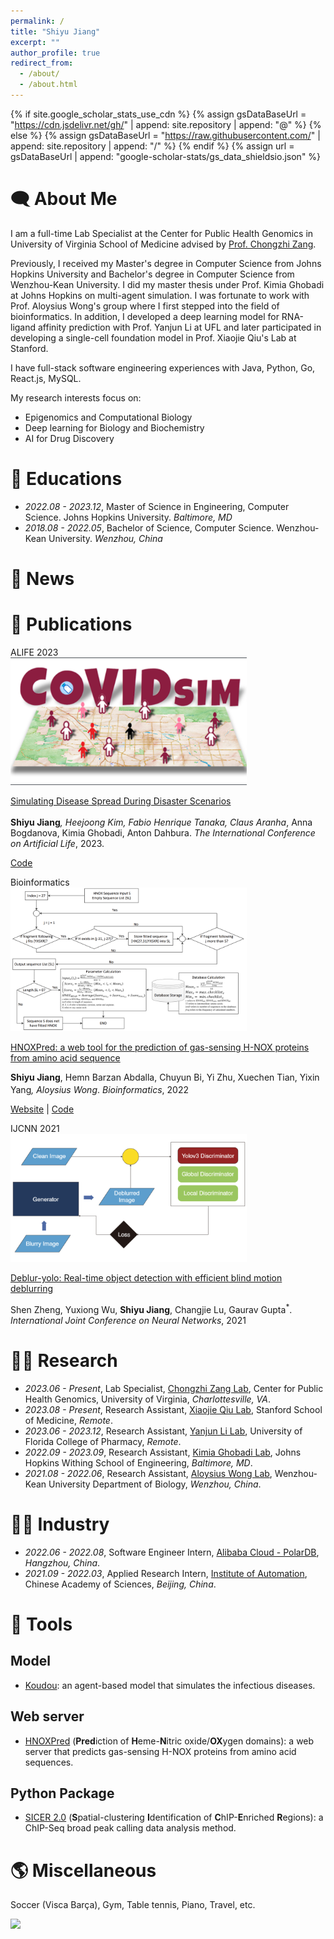 ```yaml
---
permalink: /
title: "Shiyu Jiang"
excerpt: ""
author_profile: true
redirect_from: 
  - /about/
  - /about.html
---
```


{% if site.google_scholar_stats_use_cdn %}
{% assign gsDataBaseUrl = "https://cdn.jsdelivr.net/gh/" | append: site.repository | append: "@" %}
{% else %}
{% assign gsDataBaseUrl = "https://raw.githubusercontent.com/" | append: site.repository | append: "/" %}
{% endif %}
{% assign url = gsDataBaseUrl | append: "google-scholar-stats/gs_data_shieldsio.json" %}

<span class='anchor' id='about-me'></span>

# 🗨 About Me
I am a full-time Lab Specialist at the Center for Public Health Genomics in University of Virginia School of Medicine
advised by [Prof. Chongzhi Zang](https://zanglab.github.io/index.htm).

Previously, I received my Master's degree in Computer Science from Johns Hopkins University and 
Bachelor's degree in Computer Science from Wenzhou-Kean University. 
I did my master thesis under Prof. Kimia Ghobadi at Johns Hopkins on multi-agent simulation.
I was fortunate to work with Prof. Aloysius Wong's group where I first stepped into the field of bioinformatics. 
In addition, I developed a deep learning model for RNA-ligand affinity prediction with Prof. Yanjun Li at UFL 
and later participated in developing a single-cell foundation model in Prof. Xiaojie Qiu's Lab at Stanford.

I have full-stack software engineering experiences with Java, Python, Go, React.js, MySQL.

My research interests focus on:
- Epigenomics and Computational Biology
- Deep learning for Biology and Biochemistry
- AI for Drug Discovery

[//]: # (- Artificial Life)

# 📖 Educations

[//]: # (- *2024.08 - Present*, Doctor of Philosophy, Computational Biology.)
- *2022.08 - 2023.12*, Master of Science in Engineering, Computer Science. Johns Hopkins University. *Baltimore, MD* 
- *2018.08 - 2022.05*, Bachelor of Science, Computer Science. Wenzhou-Kean University. *Wenzhou, China*

# 📰 News

[//]: # (- *2024.08*: )
[//]: # (- *2024.06*: The follow-up work of building an emotion model for [Koudou]&#40;https://github.com/caranha/Koudou&#41; has been accepted by ALIFE 2024. )
[//]: # (- *2024.03*: [ContraBind]&#40;&#41;, a contrastive learning based model for RNA-small molecules binding affinity prediction has been published as a preprint.)
[//]: # (- *2024.03*: [REFEREE]&#40;&#41;, a federated learning based single-cell foundation model has been published as a preprint.)
[//]: # (- *2024.03*: SICER2, a redesigned ChIP-seq broad peak calling tool, has been updated &#40;check the [Documentation]&#40;https://zanglab.github.io/SICER2/&#41;&#41;.)
[//]: # (- *2023.07*: The work to build based on a multi-agent model for pandemic simulation, [Koudou]&#40;https://github.com/caranha/Koudou&#41;, has been accepted by ALIFE 2023.)

# 📝 Publications

[//]: # (<div class='paper-box'><div class='paper-box-image'><div><div class="badge">bioRxiv</div><img src='images/nanoplastics.png' alt="sym" width="75%"></div></div>)

[//]: # (<div class='paper-box-text' markdown="1">)

[//]: # ()
[//]: # ([....]&#40;&#41;)

[//]: # ()
[//]: # (Haoxin Ye, **Shiyu Jiang**, ... and Tianxin Yang<sup>&ast;</sup>. *Preprint*, 2024.)

[//]: # ()
[//]: # ([Code]&#40;https://github.com/Haoxin01/ML_Nanoplastics_MPNs_SERS&#41;)

[//]: # ()
[//]: # (</div>)

[//]: # (</div>)


[//]: # (<div class='paper-box'><div class='paper-box-image'><div><div class="badge">bioRxiv</div><img src='images/complex.png' alt="sym" width="75%"></div></div>)

[//]: # (<div class='paper-box-text' markdown="1">)

[//]: # ()
[//]: # ([Contrastive learning predicts binding affinity between RNA sequences and ligands through adapting foundation models]&#40;&#41;)

[//]: # ()
[//]: # (**Shiyu Jiang**, ... and Yanjun Li<sup>&ast;</sup>. *Preprint*, 2024.)

[//]: # ()
[//]: # ([Code]&#40;&#41;)

[//]: # ()
[//]: # (</div>)

[//]: # (</div>)


[//]: # (<div class='paper-box'><div class='paper-box-image'><div><div class="badge">bioRxiv</div><img src='images/sctab.png' alt="sym" width="75%"></div></div>)

[//]: # (<div class='paper-box-text' markdown="1">)

[//]: # ()
[//]: # ([REFEREE: A privacy-preserving federated foundation model for single-cell analysis via tabular learning]&#40;&#41;)

[//]: # ()
[//]: # (Jiayuan Ding<sup>†</sup>, Jianhui Lin<sup>†</sup>, **Shiyu Jiang<sup>†</sup>**, Yixin Wang, Yuzhen Mao, Lingfeng Shen, Jiliang Tang<sup>&ast;</sup>, Min Li<sup>&ast;</sup>, and Xiaojie Qiu<sup>&ast;</sup>. *Preprint*, 2024.)

[//]: # ()
[//]: # ([Code]&#40;https://github.com/OmicsML/scTab&#41;)

[//]: # ()
[//]: # (</div>)

[//]: # (</div>)


[//]: # (<div class='paper-box'><div class='paper-box-image'><div><div class="badge">Bioinformatics</div><img src='images/sicer2.png' alt="sym" width="75%"></div></div>)

[//]: # (<div class='paper-box-text' markdown="1">)

[//]: # ()
[//]: # ([SICER 2.0: a redesigned ChIP-seq broad peak identified tool with enhanced FDR control and accelerated performance]&#40;&#41;)

[//]: # ()
[//]: # (**Shiyu Jiang**, Jin Yong Yoo, Yiren Wang, and Chongzhi Zang<sup>&ast;</sup>. *Bioinformatics*, 2024.)

[//]: # ()
[//]: # ([Doc]&#40;https://zanglab.github.io/SICER2/&#41; | [Code]&#40;https://github.com/zanglab/SICER2&#41;)

[//]: # ()
[//]: # (</div>)

[//]: # (</div>)


<div class='paper-box'><div class='paper-box-image'><div><div class="badge">ALIFE 2023</div><img src='images/covid_sim.png' alt="sym" width="75%"></div></div>
<div class='paper-box-text' markdown="1">

[Simulating Disease Spread During Disaster Scenarios](https://direct.mit.edu/isal/proceedings/isal/35/123/116938)

**Shiyu Jiang**<sup>*</sup>, Heejoong Kim, Fabio Henrique Tanaka, Claus Aranha<sup>*</sup>, Anna Bogdanova, Kimia Ghobadi, Anton Dahbura. *The International Conference on Artificial Life*, 2023.

[Code](https://github.com/caranha/Koudou/tree/ALIFE_2023)

</div>
</div>

<div class='paper-box'><div class='paper-box-image'><div><div class="badge">Bioinformatics</div><img src='images/bioinformatics2022.png' alt="sym" width="75%"></div></div>
<div class='paper-box-text' markdown="1">

[HNOXPred: a web tool for the prediction of gas-sensing H-NOX proteins from amino acid sequence](https://academic.oup.com/bioinformatics/article/38/19/4643/6673135)

**Shiyu Jiang**, Hemn Barzan Abdalla, Chuyun Bi, Yi Zhu, Xuechen Tian, Yixin Yang<sup>*</sup>, Aloysius Wong<sup>*</sup>. *Bioinformatics*, 2022

[Website](https://www.hnoxpred.com/) | [Code](https://github.com/JasonJiangs/HNOX_Pred)
</div>
</div>

<div class='paper-box'><div class='paper-box-image'><div><div class="badge">IJCNN 2021</div><img src='images/ijcnn.png' alt="sym" width="75%"></div></div>
<div class='paper-box-text' markdown="1">

[Deblur-yolo: Real-time object detection with efficient blind motion deblurring](https://ieeexplore.ieee.org/abstract/document/9534352)

Shen Zheng, Yuxiong Wu, **Shiyu Jiang**, Changjie Lu, Gaurav Gupta<sup>*</sup>. *International Joint Conference on Neural Networks*, 2021

</div>
</div>

[comment]: <> (# 🎖 Honors and Awards)

[comment]: <> (- *2021.10* Lorem ipsum dolor sit amet, consectetur adipiscing elit. Vivamus ornare aliquet ipsum, ac tempus justo dapibus sit amet. )

[comment]: <> (- *2021.09* Lorem ipsum dolor sit amet, consectetur adipiscing elit. Vivamus ornare aliquet ipsum, ac tempus justo dapibus sit amet. )

# 🧑‍💻 Research
- *2023.06 - Present*, Lab Specialist, [Chongzhi Zang Lab](https://zanglab.github.io/index.htm), Center for Public Health Genomics, University of Virginia, *Charlottesville, VA*.
- *2023.08 - Present*, Research Assistant, [Xiaojie Qiu Lab](https://www.devo-evo.com/), Stanford School of Medicine, *Remote*.
- *2023.06 - 2023.12*, Research Assistant, [Yanjun Li Lab](https://yanjun-li.com/index.html), University of Florida College of Pharmacy, *Remote*.
- *2022.09 - 2023.09*, Research Assistant, [Kimia Ghobadi Lab](https://systems.jhu.edu/kimia/), Johns Hopkins Withing School of Engineering, *Baltimore, MD*.
- *2021.08 - 2022.06*, Research Assistant, [Aloysius Wong Lab](https://csmt.wku.edu.cn/en/node/1777), Wenzhou-Kean University Department of Biology, *Wenzhou, China*.

# 🧑‍💻 Industry
- *2022.06 - 2022.08*, Software Engineer Intern, [Alibaba Cloud - PolarDB](https://www.alibabacloud.com/product/polardb), *Hangzhou, China*.
- *2021.09 - 2022.03*, Applied Research Intern, [Institute of Automation](https://people.ucas.edu.cn/~zhenshen?language=en), Chinese Academy of Sciences, *Beijing, China*.


# 🔨 Tools
## Model
- [Koudou](https://github.com/caranha/Koudou): 
  an agent-based model that simulates the infectious diseases.

[//]: # (- [REFEREE]&#40;https://github.com/OmicsML/scTab&#41; &#40;&#41;:)

[//]: # (  a federated foundation model for single-cell.)

[//]: # (- []&#40;&#41;:)

[//]: # (  a contrastive learning based model for RNA-small molecule binding affinity prediction.)
## Web server
- [HNOXPred](https://github.com/JasonJiangs/HNOX_Pred) (**Pred**iction of **H**eme-**N**itric oxide/**OX**ygen domains):
  a web server that predicts gas-sensing H-NOX proteins from amino acid sequences.

## Python Package
- [SICER 2.0](https://zanglab.github.io/SICER2/) (**S**patial-clustering **I**dentification of **C**hIP-**E**nriched **R**egions):
  a ChIP-Seq broad peak calling data analysis method.

# 🌎 Miscellaneous
Soccer (Visca Barça), Gym, Table tennis, Piano, Travel, etc.

<body>
  <a href="https://clustrmaps.com/site/1bt6x"  title="Visit tracker" >
    <img src="//www.clustrmaps.com/map_v2.png?d=aGpjzbKbHZT-5oLEhHvcK0igPnT7IvQmYxySQX6oPb4&cl=ffffff" />
  </a>
</body>